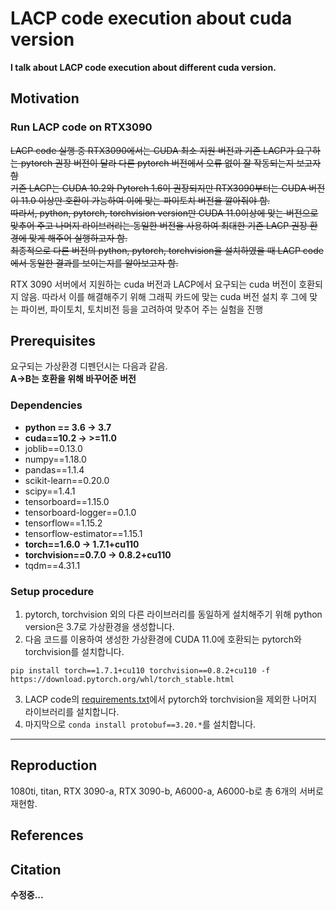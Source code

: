 
# LACP code execution about cuda version

**I talk about LACP code execution about different cuda version.**

## Motivation
### Run LACP code on RTX3090
~~LACP code 실행 중 RTX3090에서는 CUDA 최소 지원 버전과 기존 LACP가 요구하는 pytorch 권장 버전이 달라 다른 pytorch 버전에서 오류 없이 잘 작동되는지 보고자 함<br>
기존 LACP는 CUDA 10.2와 Pytorch 1.6이 권장되지만 RTX3090부터는 CUDA 버전이 11.0 이상만 호환이 가능하여 이에 맞는 파이토치 버전을 깔아줘야 함.<br>
따라서, python, pytorch, torchvision version만 CUDA 11.0이상에 맞는 버전으로 맞추어 주고 나머지 라이브러리는 동일한 버전을 사용하여 최대한 기존 LACP 권장 환경에 맞게 해주어 실행하고자 함.<br>
최종적으로 다른 버전의 python, pytorch, torchvision을 설치하였을 때 LACP code에서 동일한 결과를 보이는지를 알아보고자 함.~~

RTX 3090 서버에서 지원하는 cuda 버전과 LACP에서 요구되는 cuda 버전이 호환되지 않음.
따라서 이를 해결해주기 위해 그래픽 카드에 맞는 cuda 버전 설치 후 그에 맞는 파이썬, 파이토치, 토치비전 등을 고려하여 맞추어 주는 실험을 진행

## Prerequisites
요구되는 가상환경 디펜던시는 다음과 같음.<br>
**A->B는 호환을 위해 바꾸어준 버전**

### Dependencies
* **python == 3.6 &#8594; 3.7**<br>
* **cuda==10.2 &#8594; >=11.0**<br>
* joblib==0.13.0<br>
* numpy==1.18.0<br>
* pandas==1.1.4<br>
* scikit-learn==0.20.0<br>
* scipy==1.4.1<br>
* tensorboard==1.15.0<br>
* tensorboard-logger==0.1.0<br>
* tensorflow==1.15.2<br>
* tensorflow-estimator==1.15.1<br>
* **torch==1.6.0 &#8594; 1.7.1+cu110**<br>
* **torchvision==0.7.0 &#8594; 0.8.2+cu110**<br>
* tqdm==4.31.1<br>

### Setup procedure
1. pytorch, torchvision 외의 다른 라이브러리를 동일하게 설치해주기 위해 python version은 3.7로 가상환경을 생성합니다.
2. 다음 코드를 이용하여 생성한 가상환경에 CUDA 11.0에 호환되는 pytorch와 torchvision를 설치합니다.
~~~
pip install torch==1.7.1+cu110 torchvision==0.8.2+cu110 -f https://download.pytorch.org/whl/torch_stable.html
~~~
3. LACP code의 [requirements.txt](https://github.com/Pilhyeon/Learning-Action-Completeness-from-Points/blob/main/requirements.txt)에서 pytorch와 torchvision을 제외한 나머지 라이브러리를 설치합니다.
4. 마지막으로 `conda install protobuf==3.20.*`를 설치합니다.
---

## Reproduction 
1080ti, titan, RTX 3090-a, RTX 3090-b, A6000-a, A6000-b로 총 6개의 서버로 재현함.
## References
## Citation


**수정중...**

